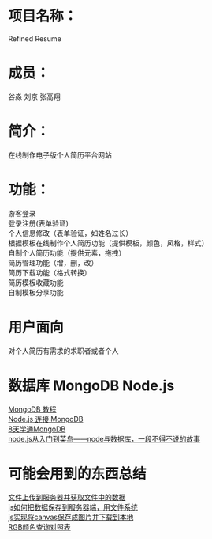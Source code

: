 ﻿# 项目名称：
Refined Resume
# 成员：
谷淼 刘京 张高翔
# 简介：
在线制作电子版个人简历平台网站
# 功能：
游客登录  
登录注册(表单验证)  
个人信息修改（表单验证，如姓名过长）  
根据模板在线制作个人简历功能（提供模板，颜色，风格，样式）  
自制个人简历功能（提供元素，拖拽）  
简历管理功能（增，删，改）  
简历下载功能（格式转换）  
简历模板收藏功能  
自制模板分享功能  
# 用户面向
对个人简历有需求的求职者或者个人
# 数据库 MongoDB Node.js
[MongoDB 教程](http://www.runoob.com/mongodb/mongodb-tutorial.html)  
[Node.js 连接 MongoDB](http://www.runoob.com/nodejs/nodejs-mongodb.html)  
[8天学通MongoDB](https://kb.cnblogs.com/page/152296/)  
[node.js从入门到菜鸟——node与数据库，一段不得不说的故事](https://www.cnblogs.com/xiao-yao/archive/2012/04/13/2445915.html)  

# 可能会用到的东西总结

[文件上传到服务器并获取文件中的数据](http://blog.csdn.net/cwzhsi/article/details/45486925)  
[js如何把数据保存到服务器端，用文件系统](https://zhidao.baidu.com/question/1701857117220731540.html)  
[js实现将canvas保存成图片并下载到本地](http://blog.csdn.net/u012246064/article/details/78032153)  
[RGB颜色查询对照表](http://www.114la.com/other/rgb.htm)


